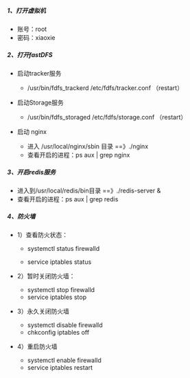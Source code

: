 ##### 1、打开虚拟机

- 账号：root
- 密码：xiaoxie

##### 2、打开fastDFS

- 启动tracker服务
  - /usr/bin/fdfs_trackerd /etc/fdfs/tracker.conf （restart）
- 启动Storage服务
  - /usr/bin/fdfs_storaged /etc/fdfs/storage.conf （restart）

- 启动 nginx
  - 进入 /usr/local/nginx/sbin 目录 ==》./nginx
  - 查看开启的进程：ps aux | grep nginx

##### 3、开启redis服务

- 进入到/usr/local/redis/bin目录 ==》./redis-server &
- 查看开启的进程：ps aux | grep redis

##### 4、防火墙

- 1）查看防火状态：

  - systemctl status firewalld

  - service  iptables status

- 2）暂时关闭防火墙：
  - systemctl stop firewalld
  - service  iptables stop

- 3）永久关闭防火墙
  - systemctl disable firewalld
  - chkconfig iptables off

- 4）重启防火墙
  - systemctl enable firewalld
  - service iptables restart